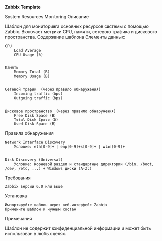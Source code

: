 **Zabbix Template** 

System Resources Monitoring 
Описание 

Шаблон для мониторинга основных ресурсов системы с помощью Zabbix. Включает метрики CPU, памяти, сетевого трафика и дискового пространства. 
Содержание шаблона 
Элементы данных: 

    CPU  
        Load Average
        CPU Usage (%)
         

    Память  
        Memory Total (B)
        Memory Usage (B)
         

    Сетевой трафик  (через правило обнаружения) 
        Incoming traffic (bps)
        Outgoing traffic (bps)
         

    Дисковое пространство  (через правило обнаружения) 
        Free Disk Space (B)
        Total Disk Space (B)
        Used Disk Space (B)
         
     

Правила обнаружения: 

    Network Interface Discovery  
        Условие: eth[0-9]+ | enp[0-9]+s[0-9]+ | wlan[0-9]+
         

    Disk Discovery (Universal)  
        Условие: Корневой раздел и стандартные директории (/bin, /boot, /dev, /etc, ...) + Windows диски (A-Z:)
         
     

Требования 

    Zabbix версии 6.0 или выше
     

Установка 

    Импортируйте шаблон через веб-интерфейс Zabbix
    Примените шаблон к нужным хостам
     

Примечания 

Шаблон не содержит конфиденциальной информации и может быть использован в любых целях. 
